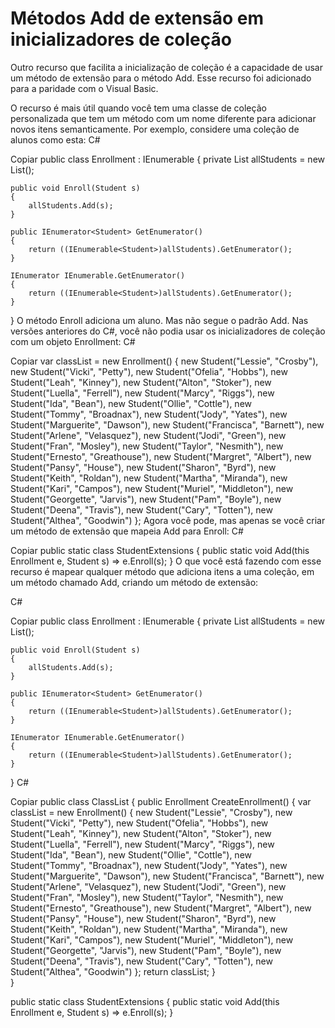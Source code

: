 ﻿# Métodos Add de extensão em inicializadores de coleção
Outro recurso que facilita a inicialização de coleção é a capacidade de usar um método de extensão para o método Add. Esse recurso foi adicionado para a paridade com o Visual Basic.

O recurso é mais útil quando você tem uma classe de coleção personalizada que tem um método com um nome diferente para adicionar novos itens semanticamente.
Por exemplo, considere uma coleção de alunos como esta:
C#

Copiar
public class Enrollment : IEnumerable<Student>
{
    private List<Student> allStudents = new List<Student>();

    public void Enroll(Student s)
    {
        allStudents.Add(s);
    }

    public IEnumerator<Student> GetEnumerator()
    {
        return ((IEnumerable<Student>)allStudents).GetEnumerator();
    }

    IEnumerator IEnumerable.GetEnumerator()
    {
        return ((IEnumerable<Student>)allStudents).GetEnumerator();
    }
}
O método Enroll adiciona um aluno. Mas não segue o padrão Add. Nas versões anteriores do C#, você não podia usar os inicializadores de coleção com um objeto Enrollment:
C#

Copiar
var classList = new Enrollment()
{
    new Student("Lessie", "Crosby"),
    new Student("Vicki", "Petty"),
    new Student("Ofelia", "Hobbs"),
    new Student("Leah", "Kinney"),
    new Student("Alton", "Stoker"),
    new Student("Luella", "Ferrell"),
    new Student("Marcy", "Riggs"),
    new Student("Ida", "Bean"),
    new Student("Ollie", "Cottle"),
    new Student("Tommy", "Broadnax"),
    new Student("Jody", "Yates"),
    new Student("Marguerite", "Dawson"),
    new Student("Francisca", "Barnett"),
    new Student("Arlene", "Velasquez"),
    new Student("Jodi", "Green"),
    new Student("Fran", "Mosley"),
    new Student("Taylor", "Nesmith"),
    new Student("Ernesto", "Greathouse"),
    new Student("Margret", "Albert"),
    new Student("Pansy", "House"),
    new Student("Sharon", "Byrd"),
    new Student("Keith", "Roldan"),
    new Student("Martha", "Miranda"),
    new Student("Kari", "Campos"),
    new Student("Muriel", "Middleton"),
    new Student("Georgette", "Jarvis"),
    new Student("Pam", "Boyle"),
    new Student("Deena", "Travis"),
    new Student("Cary", "Totten"),
    new Student("Althea", "Goodwin")
};
Agora você pode, mas apenas se você criar um método de extensão que mapeia Add para Enroll:
C#

Copiar
public static class StudentExtensions
{
    public static void Add(this Enrollment e, Student s) => e.Enroll(s);
}
O que você está fazendo com esse recurso é mapear qualquer método que adiciona itens a uma coleção, em um método chamado Add, criando um método de extensão:

C#

Copiar
public class Enrollment : IEnumerable<Student>
{
    private List<Student> allStudents = new List<Student>();

    public void Enroll(Student s)
    {
        allStudents.Add(s);
    }

    public IEnumerator<Student> GetEnumerator()
    {
        return ((IEnumerable<Student>)allStudents).GetEnumerator();
    }

    IEnumerator IEnumerable.GetEnumerator()
    {
        return ((IEnumerable<Student>)allStudents).GetEnumerator();
    }
}
C#

Copiar
public class ClassList
{
    public Enrollment CreateEnrollment()
    {
        var classList = new Enrollment()
        {
            new Student("Lessie", "Crosby"),
            new Student("Vicki", "Petty"),
            new Student("Ofelia", "Hobbs"),
            new Student("Leah", "Kinney"),
            new Student("Alton", "Stoker"),
            new Student("Luella", "Ferrell"),
            new Student("Marcy", "Riggs"),
            new Student("Ida", "Bean"),
            new Student("Ollie", "Cottle"),
            new Student("Tommy", "Broadnax"),
            new Student("Jody", "Yates"),
            new Student("Marguerite", "Dawson"),
            new Student("Francisca", "Barnett"),
            new Student("Arlene", "Velasquez"),
            new Student("Jodi", "Green"),
            new Student("Fran", "Mosley"),
            new Student("Taylor", "Nesmith"),
            new Student("Ernesto", "Greathouse"),
            new Student("Margret", "Albert"),
            new Student("Pansy", "House"),
            new Student("Sharon", "Byrd"),
            new Student("Keith", "Roldan"),
            new Student("Martha", "Miranda"),
            new Student("Kari", "Campos"),
            new Student("Muriel", "Middleton"),
            new Student("Georgette", "Jarvis"),
            new Student("Pam", "Boyle"),
            new Student("Deena", "Travis"),
            new Student("Cary", "Totten"),
            new Student("Althea", "Goodwin")
        };
        return classList;
    }           
}

public static class StudentExtensions
{
    public static void Add(this Enrollment e, Student s) => e.Enroll(s);
}